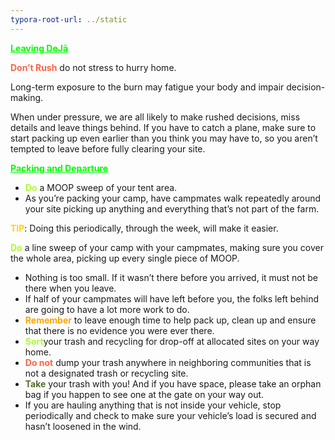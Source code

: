 ```yaml
---
typora-root-url: ../static
---
```


<span style="color:lime;"><u>**Leaving DeJā**</u></span>

<span style="color:tomato;">**Don’t Rush**</span>  do not stress to hurry home.

Long-term exposure to the burn may fatigue your body and impair decision-making. 

When under pressure, we are all likely to make rushed decisions, miss details and leave things behind.  If you have to catch a plane, make sure to start packing up even earlier than you think you may have to, so you aren’t tempted to leave before fully clearing your site.



<span style="color:lime;"><u>**Packing and Departure**</u></span>

- <span style="color:greenyellow;">**Do**</span> a MOOP sweep of your tent area.
- As you’re packing your camp, have campmates walk repeatedly around your site picking up anything and everything that’s not part of the farm.

<span style="color:gold;">**TIP**</span>: Doing this periodically, through the week, will make it easier.

<span style="color:greenyellow;">**Do**</span> a line sweep of your camp with your campmates, making sure you cover the whole area,  picking up every single piece of MOOP.
- Nothing is too small.  If it wasn’t there before you arrived, it must not be there when you leave.
- If half of your campmates will have left before you, the folks left behind are going to have a lot more work to do.
- <span style="color:orange;">**Remember**</span> to leave enough time to help pack up, clean up and ensure that there is no evidence you were ever there.
- <span style="color:greenyellow;">**Sort**</span>your trash and recycling for drop-off at allocated sites on your way home.
- <span style="color:tomato;">**Do not**</span> dump your trash anywhere in neighboring communities that is not a designated trash or recycling site.
- <span style="color:darkolivegreen;">**Take** </span> your trash with you! And if you have space, please take an orphan bag if you happen to see one at the gate on your way out.
- If you are hauling anything that is not inside your vehicle, stop periodically and check to make sure your vehicle’s load is secured and hasn’t loosened in the wind.

